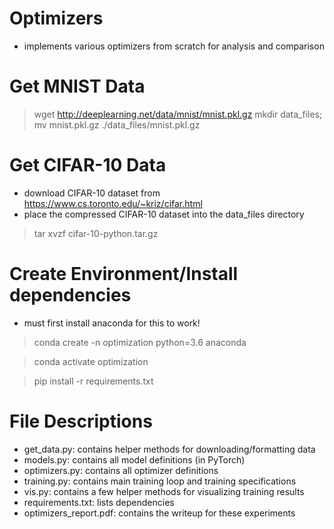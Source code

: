 # Optimizers
- implements various optimizers from scratch for analysis and comparison

# Get MNIST Data
> wget http://deeplearning.net/data/mnist/mnist.pkl.gz
> mkdir data_files; mv mnist.pkl.gz ./data_files/mnist.pkl.gz

# Get CIFAR-10 Data
- download CIFAR-10 dataset from https://www.cs.toronto.edu/~kriz/cifar.html
- place the compressed CIFAR-10 dataset into the data_files directory
> tar xvzf cifar-10-python.tar.gz

# Create Environment/Install dependencies
- must first install anaconda for this to work!
> conda create -n optimization python=3.6 anaconda

> conda activate optimization

> pip install -r requirements.txt

# File Descriptions
- get_data.py: contains helper methods for downloading/formatting data
- models.py: contains all model definitions (in PyTorch)
- optimizers.py: contains all optimizer definitions
- training.py: contains main training loop and training specifications
- vis.py: contains a few helper methods for visualizing training results
- requirements.txt: lists dependencies
- optimizers_report.pdf: contains the writeup for these experiments
